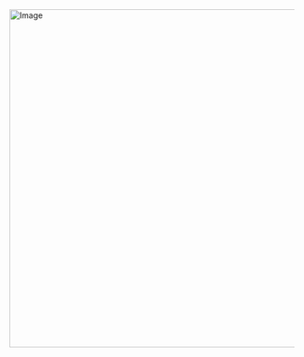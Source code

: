 <img width="918" height="597" alt="Image" src="https://github.com/user-attachments/assets/c3ef80ea-d93c-456d-80f8-ad96924f8a35" />